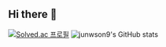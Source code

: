 ## Hi there 👋

[![Solved.ac
프로필](http://mazassumnida.wtf/api/v2/generate_badge?boj=boaz42)](https://solved.ac/boaz42)
![junwson9's GitHub stats](https://github-readme-stats.vercel.app/api?username=junwson9&show_icons=true&theme=radical)

<!--
**junwson9/junwson9** is a ✨ _special_ ✨ repository because its `README.md` (this file) appears on your GitHub profile.

Here are some ideas to get you started:

- 🔭 I’m currently working on ...
- 🌱 I’m currently learning ...
- 👯 I’m looking to collaborate on ...
- 🤔 I’m looking for help with ...
- 💬 Ask me about ...
- 📫 How to reach me: ...
- 😄 Pronouns: ...
- ⚡ Fun fact: ...
-->
